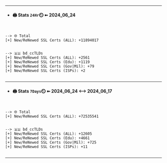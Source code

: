 

---
- #### 🖨️ **Stats** `24Hr`⏲️ ➼ 2024_06_24
```console


--> 🌐 Total
[+] New/ReNewed SSL Certs (ALL): +11894017


--> 🇧🇩 bd_ccTLDs
[+] New/ReNewed SSL Certs (ALL): +2561
[+] New/ReNewed SSL Certs (Edu): +1119
[+] New/ReNewed SSL Certs (Gov|Mil): +79
[+] New/ReNewed SSL Certs (ISPs): +2


```

---
- #### 🖨️ **Stats** `7Days`⏲️ ➼ 2024_06_24 <--> 2024_06_17
```console


--> 🌐 Total
[+] New/ReNewed SSL Certs (ALL): +72535541


--> 🇧🇩 bd_ccTLDs
[+] New/ReNewed SSL Certs (ALL): +12605
[+] New/ReNewed SSL Certs (Edu): +4661
[+] New/ReNewed SSL Certs (Gov|Mil): +725
[+] New/ReNewed SSL Certs (ISPs): +11


```

---

